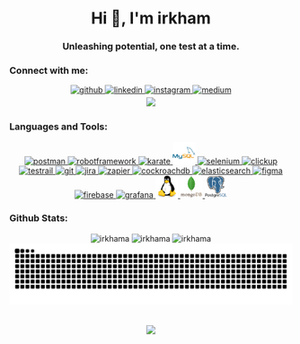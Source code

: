 <h1 align="center">Hi 👋, I'm irkham</h1>
<h3 align="center">Unleashing potential, one test at a time.</h3>

<h3 align="left">Connect with me:</h3>
  <div align="center">
    <a href="https://github.com/irkhama" target="_blank">
      <img src=https://img.shields.io/badge/github-%2324292e.svg?&style=for-the-badge&logo=github&logoColor=white alt=github style="margin-bottom: 5px;" />
    </a>
    <a href="https://linkedin.com/in/irkham" target="_blank">
      <img src=https://img.shields.io/badge/linkedin-%231E77B5.svg?&style=for-the-badge&logo=linkedin&logoColor=white alt=linkedin style="margin-bottom: 5px;" />
    </a>
    <a href="https://instagram.com/irkhamak" target="_blank">
      <img src=https://img.shields.io/badge/instagram-%23000000.svg?&style=for-the-badge&logo=instagram&logoColor=white alt=instagram style="margin-bottom: 5px;" />
    </a>
    <a href="https://medium.com/@irkhamak" target="_blank">
      <img src=https://img.shields.io/badge/medium-%23292929.svg?&style=for-the-badge&logo=medium&logoColor=white alt=medium style="margin-bottom: 5px;" />
    </a>  
  </div>  

 <div align="center">
  <img src="https://profile-counter.glitch.me/irkhamA/count.svg?"  />
 </div>

<h3 align="left">Languages and Tools:</h3>
<p align="center"> 
  <a href="https://postman.com" target="_blank" rel="noreferrer"> <img src="https://www.vectorlogo.zone/logos/getpostman/getpostman-icon.svg" alt="postman" width="40" height="40"/> </a> 
  <a href="https://robotframework.org/" target="_blank" rel="noreferrer"> <img src="https://upload.vectorlogo.zone/logos/robotframework/images/9ea09aa9-e7c0-46f6-94d3-07e7032f869c.svg" alt="robotframework" width="40" height="40"/> </a> 
  <a href="https://www.karatelabs.io/" target="_blank" rel="noreferrer"> <img src="https://static.wixstatic.com/media/9e16b7_e9db366831b54f7e9bed9ea8467413b8~mv2.png/v1/fill/w_210,h_220,al_c,q_85,usm_0.66_1.00_0.01,enc_auto/karate-labs-logo-ring.png" alt="karate" width="40" height="40"/> </a> 
  <a href="https://www.mysql.com/" target="_blank" rel="noreferrer"> <img src="https://raw.githubusercontent.com/devicons/devicon/master/icons/mysql/mysql-original-wordmark.svg" alt="mysql" width="40" height="40"/> </a>
  <a href="https://www.selenium.dev" target="_blank" rel="noreferrer"> <img src="https://raw.githubusercontent.com/detain/svg-logos/780f25886640cef088af994181646db2f6b1a3f8/svg/selenium-logo.svg" alt="selenium" width="40" height="40"/> </a> 
  <a href="https://clickup.com/" target="_blank" rel="noreferrer"> <img src="https://seeklogo.com/images/C/clickup-symbol-logo-BB24230BBB-seeklogo.com.png" alt="clickup" width="40" height="40"/> </a>
  <a href="https://www.testrail.com/" target="_blank" rel="noreferrer"> <img src="https://media.gurock.com/gk-media/logos/TestRail%20Logo%20Square.svg" alt="testrail" width="40" height="40"/> </a>
  <a href="https://git-scm.com/" target="_blank" rel="noreferrer"> <img src="https://www.vectorlogo.zone/logos/git-scm/git-scm-icon.svg" alt="git" width="40" height="40"/> </a>
  <a href="https://jira.atlassian.com/" target="_blank" rel="noreferrer"> <img src="https://www.vectorlogo.zone/logos/atlassian_jira/atlassian_jira-icon.svg" alt="jira" width="40" height="40"/> 
 </a>
  <a href="https://zapier.com" target="_blank" rel="noreferrer"> <img src="https://www.vectorlogo.zone/logos/zapier/zapier-icon.svg" alt="zapier" width="40" height="40"/> </a> 
  <a href="https://www.cockroachlabs.com/product/cockroachdb/" target="_blank" rel="noreferrer"> <img src="https://cdn.worldvectorlogo.com/logos/cockroachdb.svg" alt="cockroachdb" width="40" height="40"/> </a> 
  <a href="https://www.elastic.co" target="_blank" rel="noreferrer"> <img src="https://www.vectorlogo.zone/logos/elastic/elastic-icon.svg" alt="elasticsearch" width="40" height="40"/> </a> 
  <a href="https://www.figma.com/" target="_blank" rel="noreferrer"> <img src="https://www.vectorlogo.zone/logos/figma/figma-icon.svg" alt="figma" width="40" height="40"/> </a> 
  <a href="https://firebase.google.com/" target="_blank" rel="noreferrer"> <img src="https://www.vectorlogo.zone/logos/firebase/firebase-icon.svg" alt="firebase" width="40" height="40"/> </a> 
  <a href="https://grafana.com" target="_blank" rel="noreferrer"> <img src="https://www.vectorlogo.zone/logos/grafana/grafana-icon.svg" alt="grafana" width="40" height="40"/> </a> 
  <a href="https://www.linux.org/" target="_blank" rel="noreferrer"> <img src="https://raw.githubusercontent.com/devicons/devicon/master/icons/linux/linux-original.svg" alt="linux" width="40" height="40"/> </a> 
  <a href="https://www.mongodb.com/" target="_blank" rel="noreferrer"> <img src="https://raw.githubusercontent.com/devicons/devicon/master/icons/mongodb/mongodb-original-wordmark.svg" alt="mongodb" width="40" height="40"/> </a>  
  <a href="https://www.postgresql.org" target="_blank" rel="noreferrer"> <img src="https://raw.githubusercontent.com/devicons/devicon/master/icons/postgresql/postgresql-original-wordmark.svg" alt="postgresql" width="40" height="40"/> </a> 
  
</p>


<h3 align="left">Github Stats:</h3>
<p align="center">
  <img align="center" src="https://github-readme-stats.vercel.app/api/top-langs?username=irkhama&show_icons=true&locale=en&layout=compact" alt="irkhama" />
  <img align="center" src="https://github-readme-stats-omega-khaki.vercel.app/api?username=irkhama&show_icon=true&hide_border=true&count_private=true&theme=radical&include_all_commits=true&hide=stars,prs" alt="irkhama" />
  <img align="center" src="https://github-readme-streak-stats.herokuapp.com/?user=irkhama&" alt="irkhama" />
  <img src="https://raw.githubusercontent.com/irkhamA/irkhamA/output/snake.svg" alt="Snake animation" />
</p>


<br/>  

<div align="center">
            <a href="https://paypal.me/irkhamak" target="_blank" style="display: inline-block;">
                <img
                    src="https://img.shields.io/badge/Donate-PayPal-blue.svg?style=flat-square&logo=paypal" 
                    align="center"
                />
            </a></div>
<br />


<!--
**irkhamA/irkhamA** is a ✨ _special_ ✨ repository because its `README.md` (this file) appears on your GitHub profile.

Here are some ideas to get you started:

- 🔭 I’m currently working on ...
- 🌱 I’m currently learning ...
- 👯 I’m looking to collaborate on ...
- 🤔 I’m looking for help with ...
- 💬 Ask me about ...
- 📫 How to reach me: ...
- 😄 Pronouns: ...
- ⚡ Fun fact: ...

<details>
  <summary>:zap: Github Stats</summary>
  
  <img allign="left" alt="irkhamA's Github Stats" src="https://github-readme-stats-omega-khaki.vercel.app/api?username=irkhama&show_icon=true&hide_border=true&count_private=true&theme=radical&include_all_commits=true&hide=stars,prs" />
  
</details>  
-->


